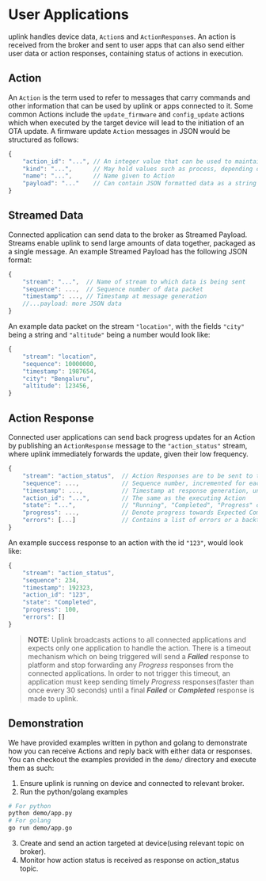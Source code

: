 # User Applications
uplink handles device data, `Action`s and `ActionResponse`s. An action is received from the broker and sent to user apps that can also send either user data or action responses, containing status of actions in execution.

## Action
An `Action` is the term used to refer to messages that carry commands and other information that can be used by uplink or apps connected to it. Some common Actions include the `update_firmware` and `config_update` actions which when executed by the target device will lead to the initiation of an OTA update. A firmware update `Action` messages in JSON would be structured as follows:
```js
{
    "action_id": "...", // An integer value that can be used to maintain indempotence
    "kind": "...",      // May hold values such as process, depending on end-use
    "name": "...",      // Name given to Action
    "payload": "..."    // Can contain JSON formatted data as a string
}
```

## Streamed Data
Connected application can send data to the broker as Streamed Payload. Streams enable uplink to send large amounts of data together, packaged as a single message. An example Streamed Payload has the following JSON format:
```js
{
    "stream": "...",  // Name of stream to which data is being sent
    "sequence": ...,  // Sequence number of data packet
    "timestamp": ..., // Timestamp at message generation
    //...payload: more JSON data
}
```

An example data packet on the stream `"location"`, with the fields `"city"` being a string and `"altitude"` being a number would look like:
```js
{
    "stream": "location",
    "sequence": 10000000,
    "timestamp": 1987654,
    "city": "Bengaluru",
    "altitude": 123456,
}
```

## Action Response
Connected user applications can send back progress updates for an Action by publishing an `ActionResponse` message to the `"action_status"` stream, where uplink immediately forwards the update, given their low frequency.
```js
{
    "stream": "action_status",  // Action Responses are to be sent to the "action_status" stream
    "sequence": ...,            // Sequence number, incremented for each new response to an action, starting from 1
    "timestamp": ...,           // Timestamp at response generation, unsigned 64bit integer value
    "action_id": "...",         // The same as the executing Action
    "state": "...",             // "Running", "Completed", "Progress" or "Failed", depending on status of Action in execution
    "progress": ...,            // Denote progress towards Expected Completion, out of 0..100
    "errors": [...]             // Contains a list of errors or a backtrace
}
```

An example success response to an action with the id `"123"`, would look like:
```js
{
    "stream": "action_status",
    "sequence": 234,
    "timestamp": 192323,
    "action_id": "123",
    "state": "Completed",
    "progress": 100,
    "errors": []
}
```

> **NOTE:** Uplink broadcasts actions to all connected applications and expects only one application to handle the action. There is a timeout mechanism which on being triggered will send a ***Failed*** response to platform and stop forwarding any *Progress* responses from the connected applications. In order to not trigger this timeout, an application must keep sending timely *Progress* responses(faster than once every 30 seconds) until a final ***Failed*** or ***Completed*** response is made to uplink.

## Demonstration
We have provided examples written in python and golang to demonstrate how you can receive Actions and reply back with either data or responses. You can checkout the examples provided in the `demo/` directory and execute them as such:
1. Ensure uplink is running on device and connected to relevant broker.
2. Run the python/golang examples
```sh
# For python
python demo/app.py
# For golang
go run demo/app.go
```
3. Create and send an action targeted at device(using relevant topic on broker).
4. Monitor how action status is received as response on action_status topic.
